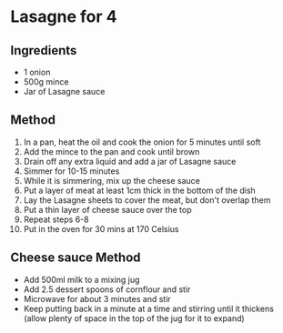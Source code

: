 # Lasagne for 4
## Ingredients
* 1 onion
* 500g mince
* Jar of Lasagne sauce
## Method
1. In a pan, heat the oil and cook the onion for 5 minutes until soft
2. Add the mince to the pan and cook until brown
3. Drain off any extra liquid and add a jar of Lasagne sauce
4. Simmer for 10-15 minutes
5. While it is simmering, mix up the cheese sauce
6. Put a layer of meat at least 1cm thick in the bottom of the dish
7. Lay the Lasagne sheets to cover the meat, but don't overlap them
8. Put a thin layer of cheese sauce over the top
9. Repeat steps 6-8
10. Put in the oven for 30 mins at 170 Celsius

## Cheese sauce Method
* Add 500ml milk to a mixing jug
* Add 2.5 dessert spoons of cornflour and stir
* Microwave for about 3 minutes and stir
* Keep putting back in a minute at a time and stirring until it thickens (allow plenty of space in the top of the jug for it to expand)
